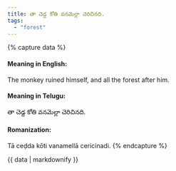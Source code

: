 ```yaml
---
title: తా చెడ్ద కోతి వనమెల్లా చెరిచినది.
tags:
  - "forest"
---
```


{% capture data %}
#### Meaning in English:
The monkey ruined himself, and all the forest after him.

#### Meaning in Telugu:
తా చెడ్ద కోతి వనమెల్లా చెరిచినది.

#### Romanization:
Tā ceḍda kōti vanamellā cericinadi.
{% endcapture %}

{{ data | markdownify }}

